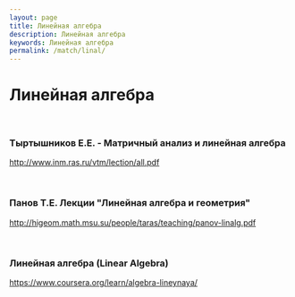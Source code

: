 ```yaml
---
layout: page
title: Линейная алгебра
description: Линейная алгебра
keywords: Линейная алгебра
permalink: /match/linal/
---
```


# Линейная алгебра

<br/>

### Тыртышников Е.Е. - Матричный анализ и линейная алгебра

http://www.inm.ras.ru/vtm/lection/all.pdf

<br/>

### Панов Т.Е. Лекции "Линейная алгебра и геометрия"

http://higeom.math.msu.su/people/taras/teaching/panov-linalg.pdf

<br/>

### Линейная алгебра (Linear Algebra) <br/>

https://www.coursera.org/learn/algebra-lineynaya/
